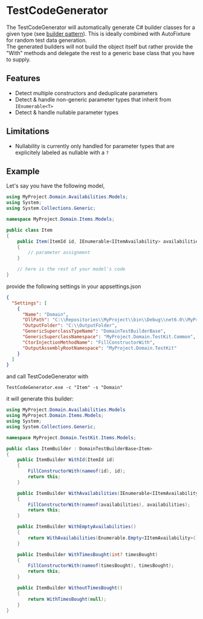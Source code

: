 # TestCodeGenerator
The TestCodeGenerator will automatically generate C# builder classes for a given type (see [builder pattern](https://refactoring.guru/design-patterns/builder)). This is ideally combined with AutoFixture for random test data generation.<br/>
The generated builders will not build the object itself but rather provide the "With" methods and delegate the rest to a generic base class that you have to supply.

## Features
- Detect multiple constructors and deduplicate parameters
- Detect & handle non-generic parameter types that inherit from `IEnumerable<T>`
- Detect & handle nullable parameter types

## Limitations
- Nullability is currently only handled for parameter types that are explicitely labeled as nullable with a `?`

## Example
Let's say you have the following model,

```c#
using MyProject.Domain.Availabilities.Models;
using System;
using System.Collections.Generic;

namespace MyProject.Domain.Items.Models;

public class Item
{
    public Item(ItemId id, IEnumerable<IItemAvailability> availabilities, int? timesBought)
    {
        // parameter assignment
    }

    // here is the rest of your model's code
}
```

provide the following settings in your appsettings.json

```json
{
  "Settings": [
    {
      "Name": "Domain",
      "DllPath": "C:\\Repositories\\MyProject\\bin\\Debug\\net6.0\\MyProject.Domain.dll",
      "OutputFolder": "C:\\OutputFolder",
      "GenericSuperclassTypeName": "DomainTestBuilderBase",
      "GenericSuperclassNamespace": "MyProject.Domain.TestKit.Common",
      "CtorInjectionMethodName": "FillConstructorWith",
      "OutputAssemblyRootNamespace": "MyProject.Domain.TestKit"
    }
  ]
}
```

and call TestCodeGenerator with

```
TestCodeGenerator.exe -c "Item" -s "Domain"
```

it will generate this builder:

```c#
using MyProject.Domain.Availabilities.Models
using MyProject.Domain.Items.Models;
using System;
using System.Collections.Generic;

namespace MyProject.Domain.TestKit.Items.Models;

public class ItemBuilder : DomainTestBuilderBase<Item>
{
    public ItemBuilder WithId(ItemId id)
    {
        FillConstructorWith(nameof(id), id);
        return this;
    }

    public ItemBuilder WithAvailabilities(IEnumerable<IItemAvailability> availabilities)
    {
        FillConstructorWith(nameof(availabilities), availabilities);
        return this;
    }

    public ItemBuilder WithEmptyAvailabilities()
    {
        return WithAvailabilities(Enumerable.Empty<IItemAvailability>());
    }

    public ItemBuilder WithTimesBought(int? timesBought)
    {
        FillConstructorWith(nameof(timesBought), timesBought);
        return this;
    }

    public ItemBuilder WithoutTimesBought()
    {
        return WithTimesBought(null);
    }
}
```